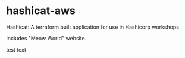 # hashicat-aws
Hashicat: A terraform built application for use in Hashicorp workshops

Includes "Meow World" website.

test text
